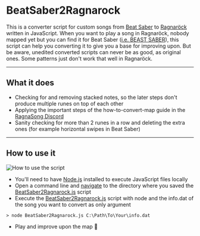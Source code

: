 # BeatSaber2Ragnarock
This is a converter script for custom songs from [Beat Saber](https://store.steampowered.com/app/620980/Beat_Saber/ "Beat Saber Steam Page") to [Ragnaröck](https://store.steampowered.com/app/1345820/Ragnarock/ "Ragnaröck Steam Page") written in JavaScript.
When you want to play a song in Ragnaröck, nobody mapped yet but you can find it for Beat Saber ([i.e. BEAST SABER](https://bsaber.com/ "BEAST SABER website")), this script can help you converting it to give you a base for improving upon.
But be aware, unedited converted scripts can never be as good, as original ones.
Some patterns just don't work that well in Ragnaröck.
- - -


## What it does
* Checking for and removing stacked notes, so the later steps don't produce multiple runes on top of each other
* Applying the important steps of the how-to-convert-map guide in the [RagnaSong Discord](https://discord.gg/vkbDDwhV "RagnaSong Discord Invite")
* Sanity checking for more than 2 runes in a row and deleting the extra ones (for example horizontal swipes in Beat Saber)
- - -


## How to use it
![How to use the script](images/howto.gif)

* You'll need to have [Node.js](https://nodejs.org/ "Node.js website") installed to execute JavaScript files locally
* Open a command line and [navigate](https://www.computerhope.com/issues/chusedos.htm "How to use the Windows command line") to the directory where you saved the [BeatSaber2Ragnarock.js](BeatSaber2Ragnarock.js) script
* Execute the [BeatSaber2Ragnarock.js](BeatSaber2Ragnarock.js) script with node and the info.dat of the song you want to convert as only argument
```
> node BeatSaber2Ragnarock.js C:\Path\To\Your\info.dat
```
* Play and improve upon the map :metal:
